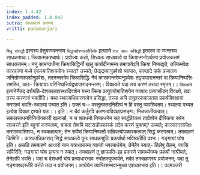 ```yaml
---
index: 1.4.42
index_padded: 1.4.042
sutra: साधकतमं करणम्
vritti: padamanjari

---
```

`षिधू संराद्धौ` इत्यस्य हेतुमण्ण्यन्तस्य `सिद्ध्यतेरपारलौकिके` इत्यात्वे `राध साध संसिद्धौ` इत्यस्य वा ण्यन्तस्य साधकशब्दः। क्रियात्मकश्चार्थः। प्रयोज्यः कर्ता, सिध्यतः साध्यवतो वा क्रियात्मनोऽर्थस्य प्रयोजकतमं साधकतमम्। ननु सामग्य्रधीना क्रियासिद्धिर्नो खलु कर्त्रादीनामन्य तमापायेऽपि क्रिया निष्यद्यते, तत्किमपेक्षः कारकाणां मध्ये एकस्यातिशययोगः स्यात्? उच्यते; छेद्यद्रव्यानुप्रवेशो व्यापारः, काष्ठादे पाके प्रज्वलन जनितोष्णस्पर्शानुप्रवेशः, तदनन्तरमेव क्रियासिद्धिः नैवं कारकान्तरेष्वनुप्रवेशः तद्व्यापारानन्तरं वा क्रियानिष्पत्तिः समस्ति, अतः-
क्रियायाः परिनिष्पत्तिर्यद्व्यापारादनन्तरम्।
विवक्ष्यते यदा तत्र करणं तत्तदा स्मृतम्।।
`विवक्ष्यते` इत्यनेनैतद् दर्शयति-देशकालावस्थादिवशेन यस्य क्रिया प्रत्युपयोगातिशयेन व्यापारः प्रत्यासीदन् विवक्ष्ये, तदा तस्य करणत्वं भवतीति। यथा स्थाल्यधिकरणत्वेन प्रसिद्धा, तस्या अपि तनुतरकपालतया प्रकर्षविवक्षायां करणत्वं भवति-स्थाल्या पच्यत इति। उक्तं च--
वस्तुतस्तदनिर्देश्यं न हि वस्तु व्यवस्थितम्।
स्थाल्या पच्यत इत्येषा विवक्षा द्दश्यते यतः।। इति।
न चैवं कर्तुरपि करणत्वविवक्षाप्रसङ्गः; भिन्नजातीयत्वात्। सकलसाधनविनियोगकारी खल्वसौ, न च शतधनो निष्कधनेन सह स्पर्द्धते!कथं तर्ह्यश्वेन दीपिकया रथेन सञ्चरते इति बहूनां करणत्वम्, यावता तेष्वपि यदासन्नोपकारकं तदेव करणं युक्तम्? उच्यते; कारकान्तरापेक्षः करणस्यातिशयः, न स्वकक्षायाम्; तेन सर्वेषां क्रियानिष्पत्तौ सन्निपत्योपकारकत्वात् सिद्धं करणत्वम्।
तमब्ग्रहणं किमिति। कारकाधिकारात् सिद्धे साधकत्वे पुनः साधकश्रुतिः प्रकर्षार्था भविष्यतीति प्रश्नः। गङ्गायां घोष इति। असति तमब्ग्रहणे आधारो नाम यत्राधारात्मा व्याप्तो भवत्याधेयेन, तेनेहैव स्यात्- तिलेषु तैलम्, पयसि सर्पिरिति; गङ्गायां घोष इत्यत्र न स्यात्। तमब्ग्रहणं तु ज्ञापयति-इह प्रकरणे सामर्थ्यगम्यः प्रकर्षो नाश्रीयते, तेनेहापि भवति। यदा च देशधर्मो घोषं प्रत्याधारभावः स्त्रोतस्युपचर्यते, तदेवं तमब्ग्रहणस्य प्रयोजनम्; यदा तु गङ्गाशब्दस्तीरे वर्त्तते तदा न प्रयोजनम्। आधेयेन व्याप्तिसम्भवान्मुख्य एवाधारभाव इति।।
पदमञ्जरी